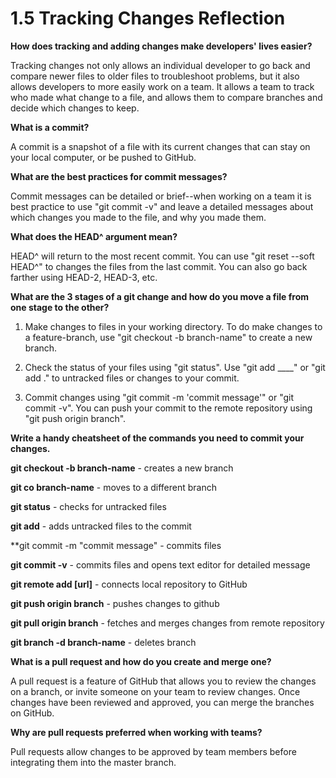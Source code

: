 # 1.5 Tracking Changes Reflection

**How does tracking and adding changes make developers' lives easier?**

Tracking changes not only allows an individual developer to go back and compare newer files to older files to troubleshoot problems, but it also allows developers to more easily work on a team.  It allows a team to track who made what change to a file, and allows them to compare branches and decide which changes to keep.

**What is a commit?**

A commit is a snapshot of a file with its current changes that can stay on your local computer, or be pushed to GitHub.

**What are the best practices for commit messages?**

Commit messages can be detailed or brief--when working on a team it is best practice to use "git commit -v" and leave a detailed messages about which changes you made to the file, and why you made them.

**What does the HEAD^ argument mean?**

HEAD^ will return to the most recent commit.  You can use "git reset --soft HEAD^" to changes the files from the last commit.  You can also go back farther using HEAD-2, HEAD-3, etc.

**What are the 3 stages of a git change and how do you move a file from one stage to the other?**

1.  Make changes to files in your working directory.  To do make changes to a feature-branch, use "git checkout -b branch-name" to create a new branch.

2.  Check the status of your files using "git status".  Use "git add ____" or "git add ." to untracked files or changes to your commit.

3.  Commit changes using "git commit -m 'commit message'" or "git commit -v".  You can push your commit to the remote repository using "git push origin branch".

**Write a handy cheatsheet of the commands you need to commit your changes.**

**git checkout -b branch-name** - creates a new branch

**git co branch-name** - moves to a different branch

**git status** - checks for untracked files

**git add** - adds untracked files to the commit

**git commit -m "commit message" - commits files

**git commit -v** - commits files and opens text editor for detailed message

**git remote add [url]** - connects local repository to GitHub

**git push origin branch** - pushes changes to github

**git pull origin branch** - fetches and merges changes from remote repository

**git branch -d branch-name** - deletes branch

**What is a pull request and how do you create and merge one?**

A pull request is a feature of GitHub that allows you to review the changes on a branch, or invite someone on your team to review changes.  Once changes have been reviewed and approved, you can merge the branches on GitHub.

**Why are pull requests preferred when working with teams?**

Pull requests allow changes to be approved by team members before integrating them into the master branch.